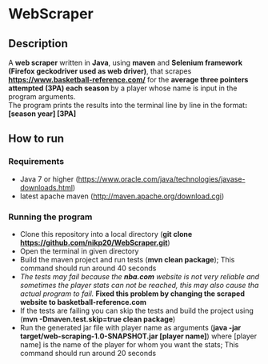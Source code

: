 # WebScraper

## Description
A <b>web scraper</b> written in <b>Java</b>, using <b>maven</b> and <b>Selenium framework (Firefox geckodriver used as web driver)</b>, that scrapes <b>https://www.basketball-reference.com/</b> for the <b>average three pointers attempted (3PA) each season </b>by a player whose name is input in the program arguments.  
The program prints the results into the terminal line by line in the format<b>: [season year] [3PA]</b>

## How to run
### Requirements
- Java 7 or higher (https://www.oracle.com/java/technologies/javase-downloads.html)
- latest apache maven (http://maven.apache.org/download.cgi)
### Running the program
- Clone this repository into a local directory (<b>git clone https://github.com/nikp20/WebScraper.git</b>)
- Open the terminal in given directory
- Build the maven project and run tests (<b>mvn clean package</b>); This command should run around 40 seconds
- *The tests may fail because the <b>nba.com</b> website is not very reliable and sometimes the player stats can not be reached, this may also cause tha actual program to fail.* <b> Fixed this problem by changing the scraped website to basketball-reference.com</b>
- If the tests are failing you can skip the tests and build the project using (<b>mvn -Dmaven.test.skip=true clean package</b>)
- Run the generated jar file with player name as arguments (<b>java -jar target/web-scraping-1.0-SNAPSHOT.jar [player name]</b>) where [player name] is the name of the player for whom you want the stats; This command should run around 20 seconds
